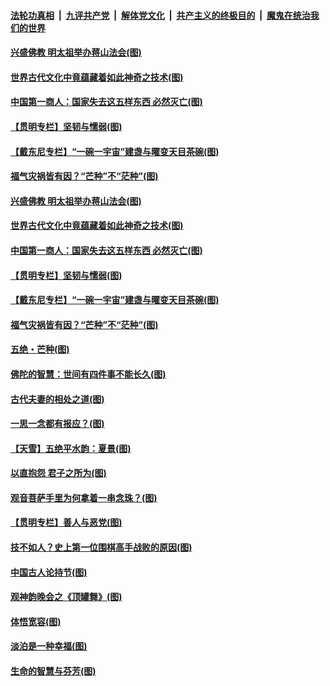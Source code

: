 ####  [法轮功真相](../../../../basic/blob/master/README.md?t=06072031) &nbsp;|&nbsp; [九评共产党](../../../../9ping.md/blob/master/README.md?t=06072031) &nbsp;|&nbsp; [解体党文化](../../../../jtdwh.md/blob/master/README.md?t=06072031)  &nbsp;|&nbsp; [共产主义的终极目的](../../../../gczydzjmd.md/blob/master/README.md?t=06072031) &nbsp;|&nbsp; [魔鬼在统治我们的世界](../../../../mgztzwmdsj.md/blob/master/README.md?t=06072031) 

#### [兴盛佛教 明太祖举办蒋山法会(图)](../pages/p7/935483.md?t=06072031) 

#### [世界古代文化中竟蕴藏着如此神奇之技术(图)](../pages/p7/935472.md?t=06072031) 

#### [中国第一商人：国家失去这五样东西 必然灭亡(图)](../pages/p7/935577.md?t=06072031) 

#### [【贯明专栏】坚韧与懦弱(图)](../pages/p7/935373.md?t=06072031) 

#### [【戴东尼专栏】“一碗一宇宙”建盏与曜变天目茶碗(图)](../pages/p7/933793.md?t=06072031) 

#### [福气灾祸皆有因？“芒种”不“茫种”(图)](../pages/p7/897588.md?t=06072031) 

#### [兴盛佛教 明太祖举办蒋山法会(图)](../pages/p7/935483.md?t=06072031) 

#### [世界古代文化中竟蕴藏着如此神奇之技术(图)](../pages/p7/935472.md?t=06072031) 

#### [中国第一商人：国家失去这五样东西 必然灭亡(图)](../pages/p7/935577.md?t=06072031) 

#### [【贯明专栏】坚韧与懦弱(图)](../pages/p7/935373.md?t=06072031) 

#### [【戴东尼专栏】“一碗一宇宙”建盏与曜变天目茶碗(图)](../pages/p7/933793.md?t=06072031) 

#### [福气灾祸皆有因？“芒种”不“茫种”(图)](../pages/p7/897588.md?t=06072031) 

#### [五绝・芒种(图)](../pages/p7/935583.md?t=06072031) 

#### [佛陀的智慧：世间有四件事不能长久(图)](../pages/p7/935487.md?t=06072031) 

#### [古代夫妻的相处之道(图)](../pages/p7/935162.md?t=06072031) 

#### [一思一念都有报应？(图)](../pages/p7/935469.md?t=06072031) 

#### [【天雪】五绝平水韵：夏景(图)](../pages/p7/935368.md?t=06072031) 

#### [以直抱怨 君子之所为(图)](../pages/p7/935160.md?t=06072031) 

#### [观音菩萨手里为何拿着一串念珠？(图)](../pages/p7/935287.md?t=06072031) 

#### [【贯明专栏】善人与恶党(图)](../pages/p7/935272.md?t=06072031) 

#### [技不如人？史上第一位围棋高手战败的原因(图)](../pages/p7/935156.md?t=06072031) 

#### [中国古人论持节(图)](../pages/p7/935158.md?t=06072031) 

#### [观神韵晚会之《顶罐舞》(图)](../pages/p7/933431.md?t=06072031) 

#### [体悟宽容(图)](../pages/p7/935159.md?t=06072031) 

#### [淡泊是一种幸福(图)](../pages/p7/935071.md?t=06072031) 

#### [生命的智慧与芬芳(图)](../pages/p7/934930.md?t=06072031) 

